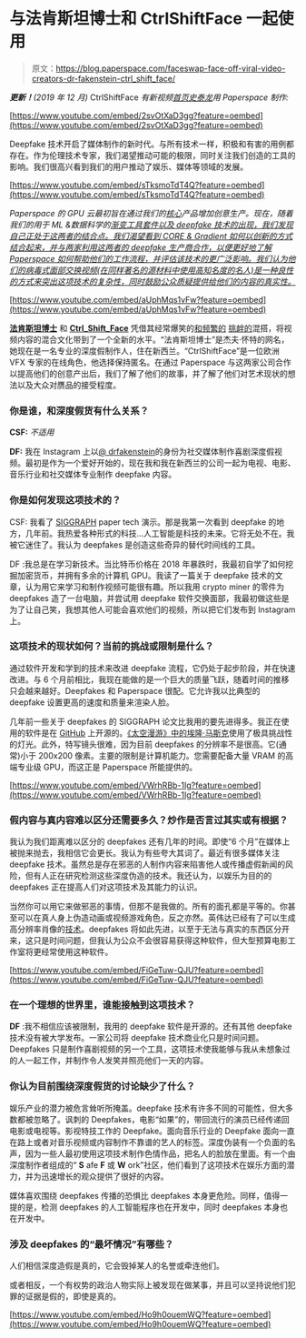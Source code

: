 # 与法肯斯坦博士和 CtrlShiftFace 一起使用

> 原文：<https://blog.paperspace.com/faceswap-face-off-viral-video-creators-dr-fakenstein-ctrl_shift_face/>

***更新！**(2019 年 12 月)* CtrlShiftFace *有新视频[首页史泰龙](https://www.youtube.com/watch?v=2svOtXaD3gg)用 Paperspace 制作:*

[https://www.youtube.com/embed/2svOtXaD3gg?feature=oembed](https://www.youtube.com/embed/2svOtXaD3gg?feature=oembed)

Deepfake 技术开启了媒体制作的新时代。与所有技术一样，积极和有害的用例都存在。作为伦理技术专家，我们渴望推动可能的极限，同时关注我们创造的工具的影响。我们很高兴看到我们的用户推动了娱乐、媒体等领域的发展。

[https://www.youtube.com/embed/sTksmoTdT4Q?feature=oembed](https://www.youtube.com/embed/sTksmoTdT4Q?feature=oembed)

*Paperspace 的 GPU 云最初旨在通过我们的[核心](https://www.paperspace.com/core)产品增加创意生产。现在，随着我们的用于 ML &数据科学的[渐变工具套件以及 deepfake 技术的出现，我们发现自己正处于这两者的结合点。我们渴望看到 CORE & Gradient 如何以创新的方式结合起来，并与两家利用这两者的 deepfake 生产商合作，以便更好地了解 Paperspace 如何帮助他们的工作流程，并评估该技术的更广泛影响。我们认为他们的病毒式面部交换视频(在同样著名的源材料中使用高知名度的名人)是一种良性的方式来突出这项技术的复杂性，同时鼓励公众质疑提供给他们的内容的真实性。](https://gradient.paperspace.com/)*

[https://www.youtube.com/embed/aUphMqs1vFw?feature=oembed](https://www.youtube.com/embed/aUphMqs1vFw?feature=oembed)

**[法肯斯坦博士](https://www.instagram.com/drfakenstein)** 和 **[Ctrl_Shift_Face](https://www.youtube.com/channel/UCKpH0CKltc73e4wh0_pgL3g)** 凭借其经常爆笑的[和](https://www.youtube.com/watch?v=bPhUhypV27w)[频繁的](https://www.youtube.com/watch?v=H35BdvigreM) [挑衅的](https://www.youtube.com/watch?v=Ho9h0ouemWQ)混搭，将视频内容的混合文化带到了一个全新的水平。“法肯斯坦博士”是杰夫·怀特的网名，她现在是一名专业的深度假制作人，住在新西兰。“CtrlShiftFace”是一位欧洲 VFX 专家的在线角色，他选择保持匿名。在通过 Paperspace 与这两家公司合作以提高他们的创意产出后，我们了解了他们的故事，并了解了他们对艺术现状的想法以及大众对赝品的接受程度。

### 你是谁，和深度假货有什么关系？

**CSF:** *不适用*

**DF:** 我在 Instagram 上以[@ drfakenstein](https://www.instagram.com/drfakenstein)的身份为社交媒体制作喜剧深度假视频。最初是作为一个爱好开始的，现在我和我在新西兰的公司一起为电视、电影、音乐行业和社交媒体专业制作 deepfake 内容。

### 你是如何发现这项技术的？

CSF: 我看了 [SIGGRAPH](https://www.siggraph.org/) paper tech 演示。那是我第一次看到 deepfake 的地方，几年前。我热爱各种形式的科技...人工智能是科技的未来。它将无处不在。我被它迷住了。我认为 deepfakes 是创造这些奇异的替代时间线的工具。

DF :我总是在学习新技术。当比特币价格在 2018 年暴跌时，我最初自学了如何挖掘加密货币，并拥有多余的计算机 GPU。我读了一篇关于 deepfake 技术的文章，认为用它来学习和制作视频可能很有趣。所以我用 crypto miner 的零件为 deepfakes 造了一台电脑，并尝试用 deepfake 软件交换面部，我最初做这些是为了让自己笑，我想其他人可能会喜欢他们的视频，所以把它们发布到 Instagram 上。

### 这项技术的现状如何？当前的挑战或限制是什么？

通过软件开发和学到的技术来改进 deepfake 流程，它仍处于起步阶段，并在快速改进。与 6 个月前相比，我现在能做的是一个巨大的质量飞跃，随着时间的推移只会越来越好。Deepfakes 和 Paperspace 很配。它允许我以比典型的 deepfake 设置更高的速度和质量来渲染人脸。

几年前一些关于 deepfakes 的 SIGGRAPH 论文比我用的要先进得多。我正在使用的软件是在 [GitHub](https://github.com/topics/faceswap) 上开源的。[《太空漫游》中的埃隆·马斯克](https://www.youtube.com/watch?v=sTksmoTdT4Q)使用了极具挑战性的灯光。此外，特写镜头很难，因为目前 deepfakes 的分辨率不是很高。它(通常)小于 200x200 像素。主要的限制是计算机能力。您需要配备大量 VRAM 的高端专业级 GPU，而这正是 Paperspace 所能提供的。

[https://www.youtube.com/embed/VWrhRBb-1Ig?feature=oembed](https://www.youtube.com/embed/VWrhRBb-1Ig?feature=oembed)

### 假内容与真内容难以区分还需要多久？炒作是否言过其实或有根据？

我认为我们距离难以区分的 deepfakes 还有几年的时间。即使“6 个月”在媒体上被抛来抛去，我相信它会更长。我认为有些夸大其词了。最近有很多媒体关注 deepfake 技术。虽然总是存在邪恶的人制作内容来陷害他人或传播虚假新闻的风险，但有人正在研究检测这些深度伪造的技术。我还认为，以娱乐为目的的 deepfakes 正在提高人们对这项技术及其能力的认识。

当然你可以用它来做邪恶的事情，但那不是我做的。所有的面孔都是平等的。你甚至可以在真人身上伪造动画或视频游戏角色，反之亦然。英伟达已经有了可以生成高分辨率肖像的[技术](https://medium.com/syncedreview/gan-2-0-nvidias-hyperrealistic-face-generator-e3439d33ebaf)。deepfakes 将如此先进，以至于无法与真实的东西区分开来，这只是时间问题，但我认为公众不会很容易获得这种软件，但大型预算电影工作室将更经常使用这种软件。

[https://www.youtube.com/embed/FiGeTuw-QJU?feature=oembed](https://www.youtube.com/embed/FiGeTuw-QJU?feature=oembed)

### 在一个理想的世界里，谁能接触到这项技术？

**DF** :我不相信应该被限制，我用的 deepfake 软件是开源的。还有其他 deepfake 技术没有被大学发布。一家公司将 deepfake 技术商业化只是时间问题。Deepfakes 只是制作喜剧视频的另一个工具，这项技术使我能够与我从未想象过的人一起工作，并制作令人发笑并照亮他们一天的内容。

### 你认为目前围绕深度假货的讨论缺少了什么？

娱乐产业的潜力被危言耸听所掩盖。deepfake 技术有许多不同的可能性，但大多数都被忽略了。讽刺的 Deepfakes，电影“如果”的，带回流行的演员已经传递回电影或电视等。影视特技工作的 Deepfake。面向音乐行业的 Deepfake 面向一直在路上或者对音乐视频或内容制作不靠谱的艺人的标签。深度伪装有一个负面的名声，因为一些人最初使用这项技术制作色情作品，把名人的脸放在里面。有一个由深度制作者组成的“ **S** afe **F** 或 **W** ork”社区，他们看到了这项技术在娱乐方面的潜力，并为迅速增长的观众提供了很好的内容。

媒体喜欢围绕 deepfakes 传播的恐惧比 deepfakes 本身更危险。同样，值得一提的是，检测 deepfakes 的人工智能程序也在开发中，同时 deepfakes 本身也在开发中。

### 涉及 deepfakes 的“最坏情况”有哪些？

人们相信深度造假是真的，它会毁掉某人的名誉或牵连他们。

或者相反，一个有权势的政治人物实际上被发现在做某事，并且可以坚持说他们犯罪的证据是假的，即使是真的。

[https://www.youtube.com/embed/Ho9h0ouemWQ?feature=oembed](https://www.youtube.com/embed/Ho9h0ouemWQ?feature=oembed)